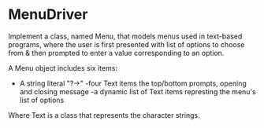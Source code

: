 # MenuDriver
Implement a class, named Menu, that models menus used in text-based programs, where the user is first presented with list of options to choose from &amp; then prompted to enter a value corresponding to an option.

A Menu object includes six items:
   - A string literal "?->"
   -four Text items the top/bottom prompts, opening and closing message
   -a dynamic list of Text items represting the menu's list of options 
   
   Where Text is a class that represents the character strings.
